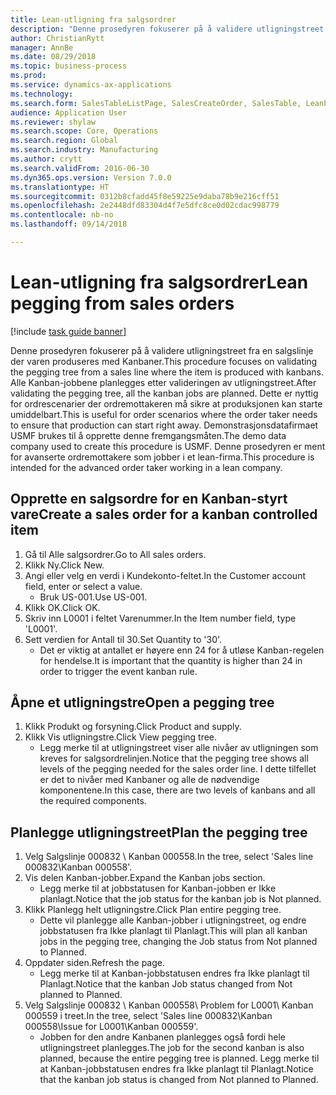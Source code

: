 ```yaml
--- 
title: Lean-utligning fra salgsordrer
description: "Denne prosedyren fokuserer på å validere utligningstreet fra en salgslinje der varen produseres med Kanbaner."
author: ChristianRytt
manager: AnnBe
ms.date: 08/29/2018
ms.topic: business-process
ms.prod: 
ms.service: dynamics-ax-applications
ms.technology: 
ms.search.form: SalesTableListPage, SalesCreateOrder, SalesTable, LeanPeggingTree
audience: Application User
ms.reviewer: shylaw
ms.search.scope: Core, Operations
ms.search.region: Global
ms.search.industry: Manufacturing
ms.author: crytt
ms.search.validFrom: 2016-06-30
ms.dyn365.ops.version: Version 7.0.0
ms.translationtype: HT
ms.sourcegitcommit: 0312b8cfadd45f8e59225e9daba78b9e216cff51
ms.openlocfilehash: 2e2448dfd83304d4f7e5dfc8ce0d02cdac998779
ms.contentlocale: nb-no
ms.lasthandoff: 09/14/2018

---
```

# <a name="lean-pegging-from-sales-orders"></a><span data-ttu-id="6a355-103">Lean-utligning fra salgsordrer</span><span class="sxs-lookup"><span data-stu-id="6a355-103">Lean pegging from sales orders</span></span>

[!include [task guide banner](../../includes/task-guide-banner.md)]

<span data-ttu-id="6a355-104">Denne prosedyren fokuserer på å validere utligningstreet fra en salgslinje der varen produseres med Kanbaner.</span><span class="sxs-lookup"><span data-stu-id="6a355-104">This procedure focuses on validating the pegging tree from a sales line where the item is produced with kanbans.</span></span> <span data-ttu-id="6a355-105">Alle Kanban-jobbene planlegges etter valideringen av utligningstreet.</span><span class="sxs-lookup"><span data-stu-id="6a355-105">After validating the pegging tree, all the kanban jobs are planned.</span></span> <span data-ttu-id="6a355-106">Dette er nyttig for ordrescenarier der ordremottakeren må sikre at produksjonen kan starte umiddelbart.</span><span class="sxs-lookup"><span data-stu-id="6a355-106">This is useful for order scenarios where the order taker needs to ensure that production can start right away.</span></span> <span data-ttu-id="6a355-107">Demonstrasjonsdatafirmaet USMF brukes til å opprette denne fremgangsmåten.</span><span class="sxs-lookup"><span data-stu-id="6a355-107">The demo data company used to create this procedure is USMF.</span></span> <span data-ttu-id="6a355-108">Denne prosedyren er ment for avanserte ordremottakere som jobber i et lean-firma.</span><span class="sxs-lookup"><span data-stu-id="6a355-108">This procedure is intended for the advanced order taker working in a lean company.</span></span>


## <a name="create-a-sales-order-for-a-kanban-controlled-item"></a><span data-ttu-id="6a355-109">Opprette en salgsordre for en Kanban-styrt vare</span><span class="sxs-lookup"><span data-stu-id="6a355-109">Create a sales order for a kanban controlled item</span></span>
1. <span data-ttu-id="6a355-110">Gå til Alle salgsordrer.</span><span class="sxs-lookup"><span data-stu-id="6a355-110">Go to All sales orders.</span></span>
2. <span data-ttu-id="6a355-111">Klikk Ny.</span><span class="sxs-lookup"><span data-stu-id="6a355-111">Click New.</span></span>
3. <span data-ttu-id="6a355-112">Angi eller velg en verdi i Kundekonto-feltet.</span><span class="sxs-lookup"><span data-stu-id="6a355-112">In the Customer account field, enter or select a value.</span></span>
    * <span data-ttu-id="6a355-113">Bruk US-001.</span><span class="sxs-lookup"><span data-stu-id="6a355-113">Use US-001.</span></span>  
4. <span data-ttu-id="6a355-114">Klikk OK.</span><span class="sxs-lookup"><span data-stu-id="6a355-114">Click OK.</span></span>
5. <span data-ttu-id="6a355-115">Skriv inn L0001 i feltet Varenummer.</span><span class="sxs-lookup"><span data-stu-id="6a355-115">In the Item number field, type 'L0001'.</span></span>
6. <span data-ttu-id="6a355-116">Sett verdien for Antall til 30.</span><span class="sxs-lookup"><span data-stu-id="6a355-116">Set Quantity to '30'.</span></span>
    * <span data-ttu-id="6a355-117">Det er viktig at antallet er høyere enn 24 for å utløse Kanban-regelen for hendelse.</span><span class="sxs-lookup"><span data-stu-id="6a355-117">It is important that the quantity is higher than 24 in order to trigger the event kanban rule.</span></span>  

## <a name="open-a-pegging-tree"></a><span data-ttu-id="6a355-118">Åpne et utligningstre</span><span class="sxs-lookup"><span data-stu-id="6a355-118">Open a pegging tree</span></span> 
1. <span data-ttu-id="6a355-119">Klikk Produkt og forsyning.</span><span class="sxs-lookup"><span data-stu-id="6a355-119">Click Product and supply.</span></span>
2. <span data-ttu-id="6a355-120">Klikk Vis utligningstre.</span><span class="sxs-lookup"><span data-stu-id="6a355-120">Click View pegging tree.</span></span>
    * <span data-ttu-id="6a355-121">Legg merke til at utligningstreet viser alle nivåer av utligningen som kreves for salgsordrelinjen.</span><span class="sxs-lookup"><span data-stu-id="6a355-121">Notice that the pegging tree shows all levels of the pegging needed for the sales order line.</span></span> <span data-ttu-id="6a355-122">I dette tilfellet er det to nivåer med Kanbaner og alle de nødvendige komponentene.</span><span class="sxs-lookup"><span data-stu-id="6a355-122">In this case, there are two levels of kanbans and all the required components.</span></span>  

## <a name="plan-the-pegging-tree"></a><span data-ttu-id="6a355-123">Planlegge utligningstreet</span><span class="sxs-lookup"><span data-stu-id="6a355-123">Plan the pegging tree</span></span>
1. <span data-ttu-id="6a355-124">Velg Salgslinje 000832 \ Kanban 000558.</span><span class="sxs-lookup"><span data-stu-id="6a355-124">In the tree, select 'Sales line 000832\Kanban 000558'.</span></span>
2. <span data-ttu-id="6a355-125">Vis delen Kanban-jobber.</span><span class="sxs-lookup"><span data-stu-id="6a355-125">Expand the Kanban jobs section.</span></span>
    * <span data-ttu-id="6a355-126">Legg merke til at jobbstatusen for Kanban-jobben er Ikke planlagt.</span><span class="sxs-lookup"><span data-stu-id="6a355-126">Notice that the job status for the kanban job is Not planned.</span></span>  
3. <span data-ttu-id="6a355-127">Klikk Planlegg helt utligningstre.</span><span class="sxs-lookup"><span data-stu-id="6a355-127">Click Plan entire pegging tree.</span></span>
    * <span data-ttu-id="6a355-128">Dette vil planlegge alle Kanban-jobber i utligningstreet, og endre jobbstatusen fra Ikke planlagt til Planlagt.</span><span class="sxs-lookup"><span data-stu-id="6a355-128">This will plan all kanban jobs in the pegging tree, changing the Job status from Not planned to Planned.</span></span>  
4. <span data-ttu-id="6a355-129">Oppdater siden.</span><span class="sxs-lookup"><span data-stu-id="6a355-129">Refresh the page.</span></span>
    * <span data-ttu-id="6a355-130">Legg merke til at Kanban-jobbstatusen endres fra Ikke planlagt til Planlagt.</span><span class="sxs-lookup"><span data-stu-id="6a355-130">Notice that the kanban Job status changed from Not planned to Planned.</span></span>  
5. <span data-ttu-id="6a355-131">Velg Salgslinje 000832 \ Kanban 000558\ Problem for L0001\ Kanban 000559 i treet.</span><span class="sxs-lookup"><span data-stu-id="6a355-131">In the tree, select 'Sales line 000832\Kanban 000558\Issue for L0001\Kanban 000559'.</span></span>
    * <span data-ttu-id="6a355-132">Jobben for den andre Kanbanen planlegges også fordi hele utligningstreet planlegges.</span><span class="sxs-lookup"><span data-stu-id="6a355-132">The job for the second kanban is also planned, because the entire pegging tree is planned.</span></span> <span data-ttu-id="6a355-133">Legg merke til at Kanban-jobbstatusen endres fra Ikke planlagt til Planlagt.</span><span class="sxs-lookup"><span data-stu-id="6a355-133">Notice that the kanban job status is changed from Not planned to Planned.</span></span>  


